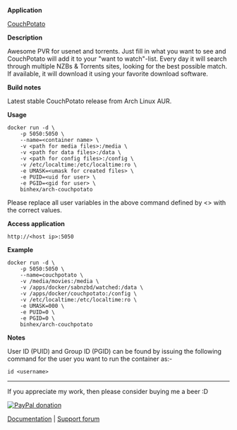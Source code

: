 **Application**

[CouchPotato](http://couchpota.to)

**Description**

Awesome PVR for usenet and torrents. Just fill in what you want to see and CouchPotato will add it to your "want to watch"-list. Every day it will search through multiple NZBs & Torrents sites, looking for the best possible match. If available, it will download it using your favorite download software.

**Build notes**

Latest stable CouchPotato release from Arch Linux AUR.

**Usage**
```
docker run -d \
    -p 5050:5050 \ 
    --name=<container name> \
    -v <path for media files>:/media \
    -v <path for data files>:/data \
    -v <path for config files>:/config \
    -v /etc/localtime:/etc/localtime:ro \
    -e UMASK=<umask for created files> \
    -e PUID=<uid for user> \
    -e PGID=<gid for user> \
    binhex/arch-couchpotato
```

Please replace all user variables in the above command defined by <> with the correct values.

**Access application**

`http://<host ip>:5050`

**Example**
```
docker run -d \
    -p 5050:5050 \ 
    --name=couchpotato \
    -v /media/movies:/media \
    -v /apps/docker/sabnzbd/watched:/data \
    -v /apps/docker/couchpotato:/config \
    -v /etc/localtime:/etc/localtime:ro \
    -e UMASK=000 \
    -e PUID=0 \
    -e PGID=0 \
    binhex/arch-couchpotato
```

**Notes**

User ID (PUID) and Group ID (PGID) can be found by issuing the following command for the user you want to run the container as:-

```
id <username>
```
___
If you appreciate my work, then please consider buying me a beer  :D

[![PayPal donation](https://www.paypal.com/en_US/i/btn/btn_donate_SM.gif)](https://www.paypal.com/cgi-bin/webscr?cmd=_s-xclick&hosted_button_id=MM5E27UX6AUU4)

[Documentation](https://github.com/binhex/documentation) | [Support forum](http://lime-technology.com/forum/index.php?topic=45837.0)